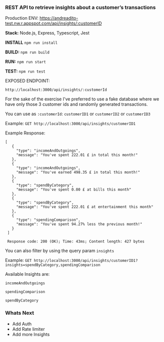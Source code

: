 ### REST API to retrieve insights about a customer’s transactions

Production ENV: https://andreadito-test.nw.r.appspot.com/api/insights/:customerID

**Stack:** Node.js, Express, Typescript, Jest



**INSTALL**
`npm run install`

**BUILD:** 
`npm run build`

**RUN:** 
`npm run start`

**TEST:** 
`npm run test`


EXPOSED ENDPOINT: 

`http://localhost:3000/api/insights/:customerId`

For the sake of the exercise I've preferred to use a fake database where we have only those 3 customer ids 
and randomly generated transactions. 

You can use as `:customerId`: `customerID1` or `customerID2` or `customerID3`

Example:
`GET http://localhost:3000/api/insights/customerID1`

Example Response: 

```
[
   {
     "type": "incomeAndOutgoings",
     "message": "You've spent 222.01 £ in total this month!"
   },
   {
     "type": "incomeAndOutgoings",
     "message": "You've earned 498.35 £ in total this month!"
   },
   {
     "type": "spendByCategory",
     "message": "You've spent 0.00 £ at bills this month"
   },
   {
     "type": "spendByCategory",
     "message": "You've spent 222.01 £ at entertainment this month"
   },
   {
     "type": "spendingComparison",
     "message": "You've spent 94.27% less the previous month!"
   }
 ]
 
 Response code: 200 (OK); Time: 43ms; Content length: 427 bytes

```


You can also filter by using the query param `insights` 

Example:
`GET http://localhost:3000/api/insights/customerID1?insights=spendByCategory,spendingComparison`

Available Insights are:

`incomeAndOutgoings` 

`spendingComparison` 

`spendByCategory`

### Whats Next
- Add Auth
- Add Rate limiter
- Add more Insights








